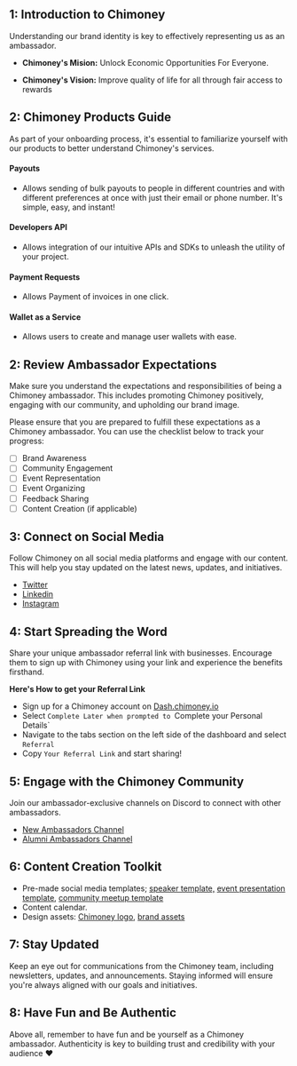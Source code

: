 
 ## 1: Introduction to Chimoney

Understanding our brand identity is key to effectively representing us as an ambassador. </br>

- **Chimoney's Mision:**
Unlock Economic Opportunities For Everyone.

- **Chimoney's Vision:**
Improve quality of life for all through fair access to rewards

## 2: Chimoney Products Guide

As part of your onboarding process, it's essential to familiarize yourself with our products to better understand Chimoney's services.

#### Payouts

- Allows sending of bulk payouts to people in different countries and with different preferences at once with just their email or phone number. It's simple, easy, and instant!

#### Developers API

- Allows integration of our intuitive APIs and SDKs to unleash the utility of your project.

#### Payment Requests

- Allows Payment of invoices in one click.

#### Wallet as a Service

- Allows users to create and manage user wallets with ease.

## 2: Review Ambassador Expectations

Make sure you understand the expectations and responsibilities of being a Chimoney ambassador. This includes promoting Chimoney positively, engaging with our community, and upholding our brand image.

Please ensure that you are prepared to fulfill these expectations as a Chimoney ambassador. You can use the checklist below to track your progress:

- [ ] Brand Awareness
- [ ] Community Engagement
- [ ] Event Representation
- [ ] Event Organizing
- [ ] Feedback Sharing 
- [ ] Content Creation (if applicable)

## 3: Connect on Social Media

Follow Chimoney on all social media platforms and engage with our content. This will help you stay updated on the latest news, updates, and initiatives.
- [Twitter](https://twitter.com/chimoney_io)
- [Linkedin](https://www.linkedin.com/company/chimoney/)
- [Instagram](https://www.instagram.com/chimoney_io/)

## 4: Start Spreading the Word

Share your unique ambassador referral link with businesses. Encourage them to sign up with Chimoney using your link and experience the benefits firsthand.

**Here's How to get your Referral Link**
- Sign up for a Chimoney account on [Dash.chimoney.io](https://dash.chimoney.io/)
- Select `Complete Later when prompted to `Complete your Personal Details`
- Navigate to the tabs section on the left side of the dashboard and select `Referral`
- Copy `Your Referral Link` and start sharing!

## 5: Engage with the Chimoney Community

Join our ambassador-exclusive channels on Discord to connect with other ambassadors. 

- [New Ambassadors Channel](https://discord.gg/Qtbtfy6Zwr)
- [Alumni Ambassadors Channel](https://discord.gg/E5p9Vtq9mx)

## 6: Content Creation Toolkit
- Pre-made social media templates; [speaker template,](https://www.canva.com/design/DAFf2f_zBVI/iMiKCakGSPA8NxKaq7umlA/view?utm_content=DAFf2f_zBVI&utm_campaign=designshare&utm_medium=link&utm_source=sharebutton&mode=preview) [event presentation template](https://www.canva.com/design/DAFTY3qZAC0/i6o9AtghLa84wxt6E0TRYw/view?utm_content=DAFTY3qZAC0&utm_campaign=designshare&utm_medium=link&utm_source=publishsharelink&mode=preview), [community meetup template](https://www.canva.com/design/DAF58TmA8-s/SXLi2ggcwN2_zzWikuFi2Q/view?utm_content=DAF58TmA8-s&utm_campaign=designshare&utm_medium=link&utm_source=publishsharelink&mode=preview)
- Content calendar.
- Design assets: [Chimoney logo](https://drive.google.com/drive/folders/1CkcIobj0ltmXZ6t__TqkruhseimTJNa8?usp=drive_link), [brand assets](https://docs.google.com/document/d/11Niq7-F96alud7s9S08km22MJ5bS2ZYF_xbiJSX8o4I/edit?usp=sharing)
  

## 7: Stay Updated

Keep an eye out for communications from the Chimoney team, including newsletters, updates, and announcements. Staying informed will ensure you're always aligned with our goals and initiatives.

## 8: Have Fun and Be Authentic

Above all, remember to have fun and be yourself as a Chimoney ambassador. Authenticity is key to building trust and credibility with your audience ❤️
